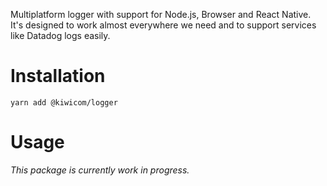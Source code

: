 Multiplatform logger with support for Node.js, Browser and React Native. It's designed to work almost everywhere we need and to support services like Datadog logs easily.

# Installation

```text
yarn add @kiwicom/logger
```

# Usage

_This package is currently work in progress._
